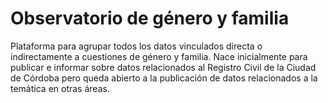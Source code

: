 # Observatorio de género y familia

Plataforma para agrupar todos los datos vinculados directa o indirectamente a cuestiones de género y familia.
Nace inicialmente para publicar e informar sobre datos relacionados al Registro Civil de la Ciudad de Córdoba pero queda abierto a la publicación de datos relacionados a la temática en otras áreas.

